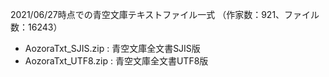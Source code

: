 2021/06/27時点での青空文庫テキストファイル一式
（作家数：921、ファイル数：16243）

- AozoraTxt_SJIS.zip : 青空文庫全文書SJIS版
- AozoraTxt_UTF8.zip : 青空文庫全文書UTF8版
